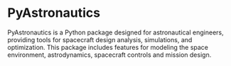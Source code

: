 # PyAstronautics

PyAstronautics is a Python package designed for astronautical engineers, providing tools for spacecraft design analysis, simulations, and optimization. This package includes features for modeling the space environment, astrodynamics, spacecraft controls and mission design.